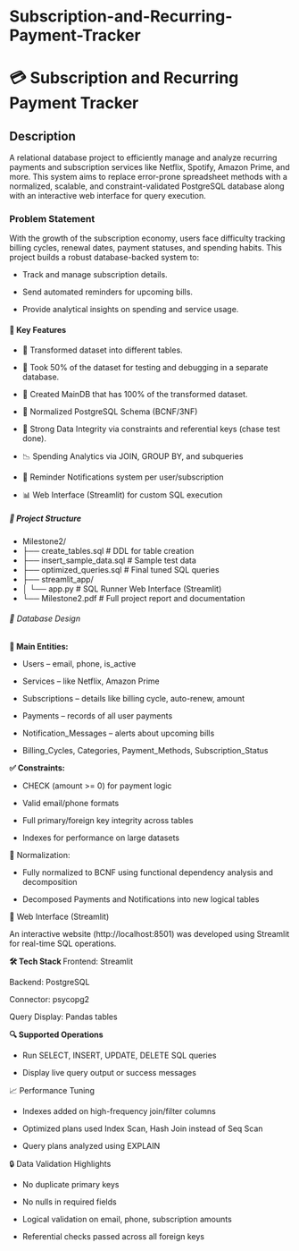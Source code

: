 # Subscription-and-Recurring-Payment-Tracker
<h1>💳 Subscription and Recurring Payment Tracker</h1>

<h2>Description</h2>
A relational database project to efficiently manage and analyze recurring payments and subscription services like Netflix, Spotify, Amazon Prime, and more. This system aims to replace error-prone spreadsheet methods with a normalized, scalable, and constraint-validated PostgreSQL database along with an interactive web interface for query execution.

<h3> Problem Statement</h3>
With the growth of the subscription economy, users face difficulty tracking billing cycles, renewal dates, payment statuses, and spending habits. This project builds a robust database-backed system to:

- Track and manage subscription details.

- Send automated reminders for upcoming bills.

- Provide analytical insights on spending and service usage.

<h4>🧱 Key Features</h4>

- 🔄 Transformed dataset into different tables.
  
- 🔄 Took 50% of the dataset for testing and debugging in a separate database.
  
- 🔄 Created MainDB that has 100% of the transformed dataset.
  
- 🔄 Normalized PostgreSQL Schema (BCNF/3NF)

- 🔐 Strong Data Integrity via constraints and referential keys (chase test done).

- 📉 Spending Analytics via JOIN, GROUP BY, and subqueries

- 📨 Reminder Notifications system per user/subscription

- 📊 Web Interface (Streamlit) for custom SQL execution


<h5>📂 Project Structure </h5>

- Milestone2/
- ├── create_tables.sql            # DDL for table creation
- ├── insert_sample_data.sql       # Sample test data
- ├── optimized_queries.sql        # Final tuned SQL queries
- ├── streamlit_app/
- │   └── app.py                   # SQL Runner Web Interface (Streamlit)
- └── Milestone2.pdf               # Full project report and documentation


<h6> 🧮 Database Design </h6>
<b>👥 Main Entities:</b>

- Users – email, phone, is_active

- Services – like Netflix, Amazon Prime

- Subscriptions – details like billing cycle, auto-renew, amount

- Payments – records of all user payments

- Notification_Messages – alerts about upcoming bills

- Billing_Cycles, Categories, Payment_Methods, Subscription_Status

<b> ✅ Constraints: </b>
- CHECK (amount >= 0) for payment logic

- Valid email/phone formats

- Full primary/foreign key integrity across tables

- Indexes for performance on large datasets
  
<h7>🔄 Normalization:</h7>

- Fully normalized to BCNF using functional dependency analysis and decomposition

- Decomposed Payments and Notifications into new logical tables
  
<h8> 🚀 Web Interface (Streamlit) </h8>

An interactive website (http://localhost:8501) was developed using Streamlit for real-time SQL operations.

<b> 🛠️ Tech Stack </b>
Frontend: Streamlit

Backend: PostgreSQL

Connector: psycopg2

Query Display: Pandas tables

<b> 🔍 Supported Operations </b>
- Run SELECT, INSERT, UPDATE, DELETE SQL queries

- Display live query output or success messages

<h9>  📈 Performance Tuning </h9>
- Indexes added on high-frequency join/filter columns

- Optimized plans used Index Scan, Hash Join instead of Seq Scan

- Query plans analyzed using EXPLAIN

<h10> 🔒 Data Validation Highlights </h10>
- No duplicate primary keys

- No nulls in required fields

- Logical validation on email, phone, subscription amounts

- Referential checks passed across all foreign keys




